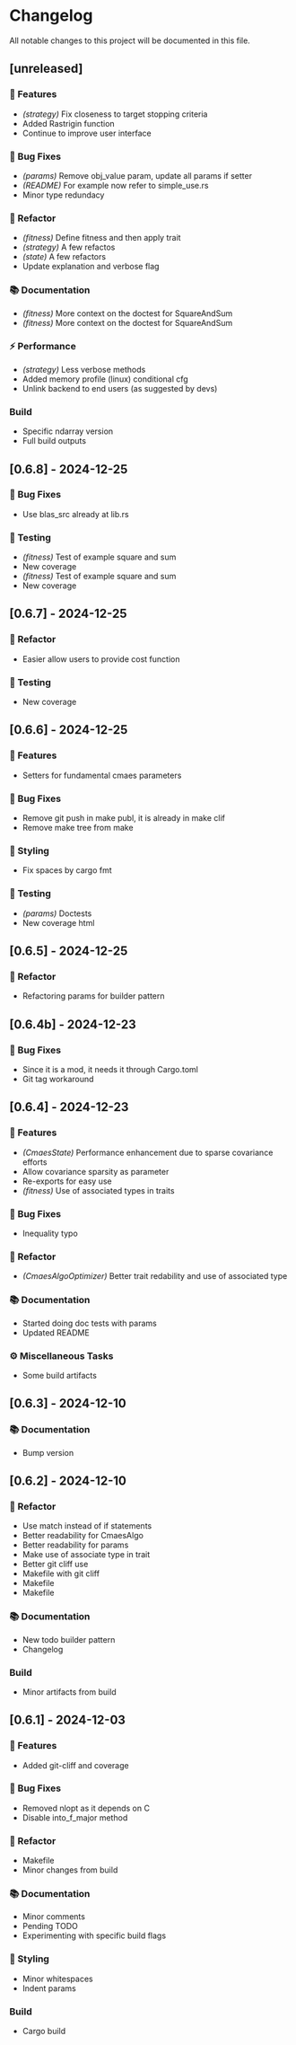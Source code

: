 # Changelog

All notable changes to this project will be documented in this file.

## [unreleased]

### 🚀 Features

- *(strategy)* Fix closeness to target stopping criteria
- Added Rastrigin function
- Continue to improve user interface

### 🐛 Bug Fixes

- *(params)* Remove obj_value param, update all params if setter
- *(README)* For example now refer to simple_use.rs
- Minor type redundacy

### 🚜 Refactor

- *(fitness)* Define fitness and then apply trait
- *(strategy)* A few refactos
- *(state)* A few refactors
- Update explanation and verbose flag

### 📚 Documentation

- *(fitness)* More context on the doctest for SquareAndSum
- *(fitness)* More context on the doctest for SquareAndSum

### ⚡ Performance

- *(strategy)* Less verbose methods
- Added memory profile (linux) conditional cfg
- Unlink backend to end users (as suggested by devs)

### Build

- Specific ndarray version
- Full build outputs

## [0.6.8] - 2024-12-25

### 🐛 Bug Fixes

- Use blas_src already at lib.rs

### 🧪 Testing

- *(fitness)* Test of example square and sum
- New coverage
- *(fitness)* Test of example square and sum
- New coverage

## [0.6.7] - 2024-12-25

### 🚜 Refactor

- Easier allow users to provide cost function

### 🧪 Testing

- New coverage

## [0.6.6] - 2024-12-25

### 🚀 Features

- Setters for fundamental cmaes parameters

### 🐛 Bug Fixes

- Remove git push in make publ, it is already in make clif
- Remove make tree from make

### 🎨 Styling

- Fix spaces by cargo fmt

### 🧪 Testing

- *(params)* Doctests
- New coverage html

## [0.6.5] - 2024-12-25

### 🚜 Refactor

- Refactoring params for builder pattern

## [0.6.4b] - 2024-12-23

### 🐛 Bug Fixes

- Since it is a mod, it needs it through Cargo.toml
- Git tag workaround

## [0.6.4] - 2024-12-23

### 🚀 Features

- *(CmaesState)* Performance enhancement due to sparse covariance efforts
- Allow covariance sparsity as parameter
- Re-exports for easy use
- *(fitness)* Use of associated types in traits

### 🐛 Bug Fixes

- Inequality typo

### 🚜 Refactor

- *(CmaesAlgoOptimizer)* Better trait redability and use of associated type

### 📚 Documentation

- Started doing doc tests with params
- Updated README

### ⚙️ Miscellaneous Tasks

- Some build artifacts

## [0.6.3] - 2024-12-10

### 📚 Documentation

- Bump version

## [0.6.2] - 2024-12-10

### 🚜 Refactor

- Use match instead of if statements
- Better readability for CmaesAlgo
- Better readability for params
- Make use of associate type in trait
- Better git cliff use
- Makefile with git cliff
- Makefile
- Makefile

### 📚 Documentation

- New todo builder pattern
- Changelog

### Build

- Minor artifacts from build

## [0.6.1] - 2024-12-03

### 🚀 Features

- Added git-cliff and coverage

### 🐛 Bug Fixes

- Removed nlopt as it depends on C
- Disable into_f_major method

### 🚜 Refactor

- Makefile
- Minor changes from build

### 📚 Documentation

- Minor comments
- Pending TODO
- Experimenting with specific build flags

### 🎨 Styling

- Minor whitespaces
- Indent params

### Build

- Cargo build

<!-- generated by git-cliff -->
